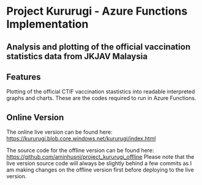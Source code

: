 # Project Kururugi - Azure Functions Implementation
## Analysis and plotting of the official vaccination statistics data from JKJAV Malaysia

## Features

Plotting of the official CTIF vaccination stastistics into readable interpreted graphs and charts. 
These are the codes required to run in Azure Functions.

## Online Version

The online live version can be found here:
https://kururugi.blob.core.windows.net/kururugi/index.html

The source code for the offline version can be found here:
https://github.com/aminhusni/project_kururugi_offline
Please note that the live version source code will always be slightly behind a few commits
as I am making changes on the offline version first before deploying to the live version. 
